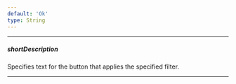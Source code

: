 ```yaml
---
default: 'Ok'
type: String
---
```

---
##### shortDescription
Specifies text for the button that applies the specified filter.

---
